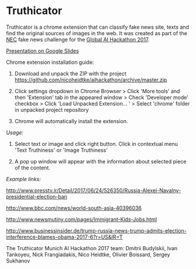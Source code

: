 # Truthicator
Truthicator is a chrome extension that can classify fake news site, texts and find the original sources of images in the web.
It was created as part of the [NEC](http://www.nec.com/) fake news challenge for the [Global AI Hackathon 2017](http://ai.hackathon.com/).

[Presentation on Google Slides](https://docs.google.com/presentation/d/1pQ9_X63lCJ8qL5IGK-8kNsw9GF_VzV6mQOG3cx2LihQ/edit?usp=sharing)

Chrome extension installation guide:

1. Download and unpack the ZIP with the project https://github.com/nicoheidtke/aihackathon/archive/master.zip

2.  Click settings dropdown in Chrome Browser >
    Click 'More tools' and then 'Extension' tab in the appeared window >
    Check 'Developer mode' checkbox >
    Click 'Load Unpacked Extension... ' >
    Select 'chrome' folder in unpacked project repository

3. Chrome will automatically install the extension.

*Usage:*

1. Select text or image and click right button. Click in contextual menu 'Text Truthiness' or 'Image Truthiness'

2. A pop up window will appear with the information about selected piece of the content.

*Example links:*

http://www.presstv.ir/Detail/2017/06/24/526350/Russia-Alexei-Navalny-presidential-election-ban

http://www.bbc.com/news/world-south-asia-40396036 

http://www.newsmutiny.com/pages/Immigrant-Kids-Jobs.html 

http://www.businessinsider.de/trump-russia-news-trump-admits-election-interference-blames-obama-2017-6?r=US&IR=T


The Truthicator Munich AI Hackathon 2017 team:
  Dmitrii Budylskii,
  Ivan Tankoyeu,
  Nick Frangiadakis,
  Nico Heidtke,
  Olivier Boissard,
  Sergey Sukhanov
